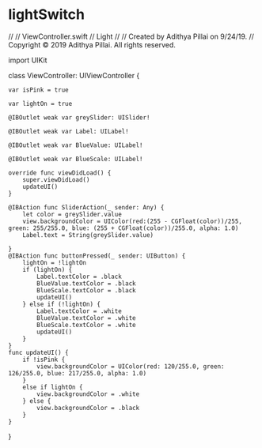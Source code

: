 # lightSwitch

//
//  ViewController.swift
//  Light
//
//  Created by Adithya Pillai on 9/24/19.
//  Copyright © 2019 Adithya Pillai. All rights reserved.



import UIKit

class ViewController: UIViewController {
    
    var isPink = true
    
    var lightOn = true
    
    @IBOutlet weak var greySlider: UISlider!
    
    @IBOutlet weak var Label: UILabel!
    
    @IBOutlet weak var BlueValue: UILabel!
    
    @IBOutlet weak var BlueScale: UILabel!
    
    override func viewDidLoad() {
        super.viewDidLoad()
        updateUI()
    }
    
    @IBAction func SliderAction(_ sender: Any) {
        let color = greySlider.value
        view.backgroundColor = UIColor(red:(255 - CGFloat(color))/255, green: 255/255.0, blue: (255 + CGFloat(color))/255.0, alpha: 1.0)
        Label.text = String(greySlider.value)
    
    }
    @IBAction func buttonPressed(_ sender: UIButton) {
        lightOn = !lightOn
        if (lightOn) {
            Label.textColor = .black
            BlueValue.textColor = .black
            BlueScale.textColor = .black
            updateUI()
        } else if (!lightOn) {
            Label.textColor = .white
            BlueValue.textColor = .white
            BlueScale.textColor = .white
            updateUI()
        }
    }
    func updateUI() {
        if !isPink {
            view.backgroundColor = UIColor(red: 120/255.0, green: 126/255.0, blue: 217/255.0, alpha: 1.0)
        }
        else if lightOn {
            view.backgroundColor = .white
        } else {
            view.backgroundColor = .black
        }
    }
}


